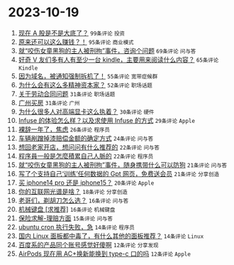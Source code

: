 # 2023-10-19

1. [现在 A 股是不是大底了？](https://www.v2ex.com/t/983365) `99条评论` `投资`
1. [原来还可以这么赚钱？！](https://www.v2ex.com/t/983344) `95条评论` `商业模式`
1. [就“咬伤女童黑狗的主人被刑拘”事件，咨询个问题](https://www.v2ex.com/t/983371) `69条评论` `问与答`
1. [好奇 V 友们多有人有至少一台 kindle，主要用来阅读什么内容？](https://www.v2ex.com/t/983414) `65条评论` `Kindle`
1. [因为域名，被通知强制拆机了！](https://www.v2ex.com/t/983333) `55条评论` `宽带症候群`
1. [为什么会有这么多精神资本家？](https://www.v2ex.com/t/983364) `52条评论` `职场话题`
1. [关于劳动合同问题](https://www.v2ex.com/t/983406) `31条评论` `职场话题`
1. [广州买房](https://www.v2ex.com/t/983391) `31条评论` `广州`
1. [为什么很多人对高端显卡这么执着？](https://www.v2ex.com/t/983407) `30条评论` `硬件`
1. [Infuse 的体验怎么样？以及求使用 Infuse 的方式](https://www.v2ex.com/t/983468) `29条评论` `Apple`
1. [裸辞一年了，焦虑](https://www.v2ex.com/t/983360) `26条评论` `程序员`
1. [车辆剐蹭掉漆赔偿金额的确定方式](https://www.v2ex.com/t/983346) `24条评论` `问与答`
1. [想回老家开店，想问问有什么推荐的](https://www.v2ex.com/t/983386) `22条评论` `问与答`
1. [程序員一般是怎麼積累自己人脈的](https://www.v2ex.com/t/983353) `22条评论` `程序员`
1. [就“咬伤女童黑狗的主人被刑拘”事件，随身携带什么可以防狗](https://www.v2ex.com/t/983473) `21条评论` `问与答`
1. [写了个支持自己‘训练’任何数据的 Gpt 网页，免费送会员](https://www.v2ex.com/t/983404) `21条评论` `分享创造`
1. [买 iphone14 pro 还是 iphone15？](https://www.v2ex.com/t/983341) `20条评论` `Apple`
1. [你的互联网光谱是啥？](https://www.v2ex.com/t/983367) `18条评论` `分享创造`
1. [老哥们，剃胡刀怎么选？](https://www.v2ex.com/t/983408) `16条评论` `问与答`
1. [机械键盘 [求推荐]](https://www.v2ex.com/t/983349) `16条评论` `机械键盘`
1. [保险求解-理赔方面](https://www.v2ex.com/t/983343) `15条评论` `问与答`
1. [ubuntu cron 执行失败，急](https://www.v2ex.com/t/983430) `14条评论` `程序员`
1. [国内 Linux 面板都中毒了，有什么其他的面板推荐？](https://www.v2ex.com/t/983351) `14条评论` `Linux`
1. [百度系的产品同个账号感觉好傻啊](https://www.v2ex.com/t/983385) `12条评论` `分享发现`
1. [AirPods 现在用 AC+换新能换到 type-c 口的吗](https://www.v2ex.com/t/983372) `12条评论` `Apple`
